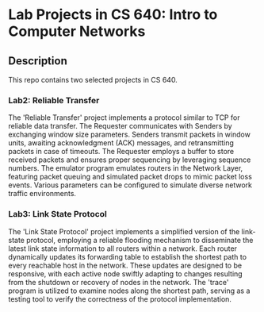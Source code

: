 # Lab Projects in CS 640: Intro to Computer Networks

## Description
This repo contains two selected projects in CS 640.

### Lab2: Reliable Transfer
The 'Reliable Transfer' project implements a protocol similar to TCP for reliable data transfer. 
The Requester communicates with Senders by exchanging window size parameters. Senders transmit packets 
in window units, awaiting acknowledgment (ACK) messages, and retransmitting packets in case of timeouts. 
The Requester employs a buffer to store received packets and ensures proper sequencing by leveraging sequence numbers. 
The emulator program emulates routers in the Network Layer, featuring packet queuing and simulated packet drops to mimic 
packet loss events. Various parameters can be configured to simulate diverse network traffic environments.

### Lab3: Link State Protocol
The 'Link State Protocol' project implements a simplified version of the link-state protocol, 
employing a reliable flooding mechanism to disseminate the latest link state information to all 
routers within a network. Each router dynamically updates its forwarding table to establish the shortest 
path to every reachable host in the network. These updates are designed to be responsive, with each active 
node swiftly adapting to changes resulting from the shutdown or recovery of nodes in the network. The 'trace' 
program is utilized to examine nodes along the shortest path, serving as a testing tool to verify the correctness of the protocol implementation.
